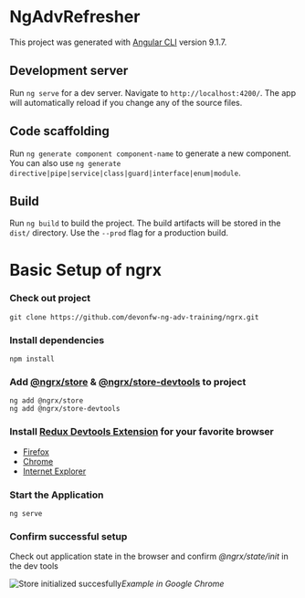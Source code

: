 # NgAdvRefresher

This project was generated with [Angular CLI](https://github.com/angular/angular-cli) version 9.1.7.

## Development server

Run `ng serve` for a dev server. Navigate to `http://localhost:4200/`. The app will automatically reload if you change any of the source files.

## Code scaffolding

Run `ng generate component component-name` to generate a new component. You can also use `ng generate directive|pipe|service|class|guard|interface|enum|module`.

## Build

Run `ng build` to build the project. The build artifacts will be stored in the `dist/` directory. Use the `--prod` flag for a production build.

# Basic Setup of ngrx

### Check out project
    
    git clone https://github.com/devonfw-ng-adv-training/ngrx.git 

### Install dependencies
    
    npm install 

### Add [@ngrx/store](https://ngrx.io/guide/store/install) &  [@ngrx/store-devtools](https://ngrx.io/guide/store-devtools/install) to project
    
    ng add @ngrx/store
    ng add @ngrx/store-devtools

### Install [Redux Devtools Extension](https://github.com/zalmoxisus/redux-devtools-extension) for your favorite browser
  
  - [Firefox](https://addons.mozilla.org/en-US/firefox/addon/reduxdevtools)
  - [Chrome](https://chrome.google.com/webstore/detail/redux-devtools/lmhkpmbekcpmknklioeibfkpmmfibljd)
  - [Internet Explorer](https://www.youtube.com/watch?v=oHg5SJYRHA0)

### Start the Application

    ng serve

### Confirm successful setup

Check out application state in the browser and confirm *@ngrx/state/init* in the dev tools

![Store initialized succesfully](https://user-images.githubusercontent.com/13346973/84490358-58f02000-aca3-11ea-919d-f90be2f998b3.png "Example in Google Chrome")*Example in Google Chrome*
